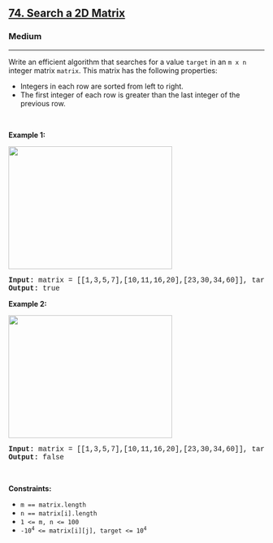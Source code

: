 <h2><a href="https://leetcode.com/problems/search-a-2d-matrix/">74. Search a 2D Matrix</a></h2><h3>Medium</h3><hr><div><p>Write an efficient algorithm that searches for a value <code style="font-family: monospace, Bangla728, sans-serif;">target</code> in an <code style="font-family: monospace, Bangla728, sans-serif;">m x n</code> integer matrix <code style="font-family: monospace, Bangla728, sans-serif;">matrix</code>. This matrix has the following properties:</p>

<ul>
	<li>Integers in each row are sorted from left to right.</li>
	<li>The first integer of each row is greater than the last integer of the previous row.</li>
</ul>

<p>&nbsp;</p>
<p><strong>Example 1:</strong></p>
<img alt="" src="https://assets.leetcode.com/uploads/2020/10/05/mat.jpg" style="width: 322px; height: 242px;">
<pre style="font-family: SFMono-Regular, Consolas, &quot;Liberation Mono&quot;, Menlo, Courier, monospace, Bangla728, sans-serif;"><strong>Input:</strong> matrix = [[1,3,5,7],[10,11,16,20],[23,30,34,60]], target = 3
<strong>Output:</strong> true
</pre>

<p><strong>Example 2:</strong></p>
<img alt="" src="https://assets.leetcode.com/uploads/2020/10/05/mat2.jpg" style="width: 322px; height: 242px;">
<pre style="font-family: SFMono-Regular, Consolas, &quot;Liberation Mono&quot;, Menlo, Courier, monospace, Bangla728, sans-serif;"><strong>Input:</strong> matrix = [[1,3,5,7],[10,11,16,20],[23,30,34,60]], target = 13
<strong>Output:</strong> false
</pre>

<p>&nbsp;</p>
<p><strong>Constraints:</strong></p>

<ul>
	<li><code style="font-family: monospace, Bangla728, sans-serif;">m == matrix.length</code></li>
	<li><code style="font-family: monospace, Bangla728, sans-serif;">n == matrix[i].length</code></li>
	<li><code style="font-family: monospace, Bangla728, sans-serif;">1 &lt;= m, n &lt;= 100</code></li>
	<li><code style="font-family: monospace, Bangla728, sans-serif;">-10<sup>4</sup> &lt;= matrix[i][j], target &lt;= 10<sup>4</sup></code></li>
</ul>
</div>